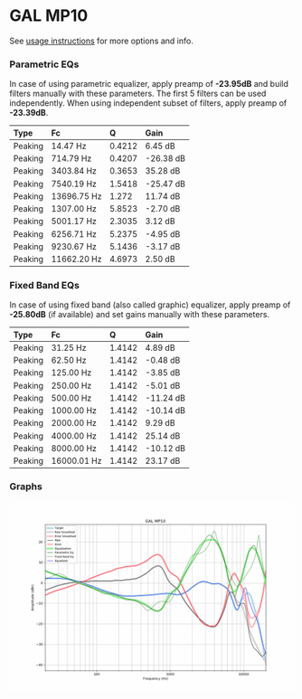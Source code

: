# GAL MP10
See [usage instructions](https://github.com/jaakkopasanen/AutoEq#usage) for more options and info.

### Parametric EQs
In case of using parametric equalizer, apply preamp of **-23.95dB** and build filters manually
with these parameters. The first 5 filters can be used independently.
When using independent subset of filters, apply preamp of **-23.39dB**.

| Type    | Fc          |      Q | Gain      |
|:--------|:------------|:-------|:----------|
| Peaking | 14.47 Hz    | 0.4212 | 6.45 dB   |
| Peaking | 714.79 Hz   | 0.4207 | -26.38 dB |
| Peaking | 3403.84 Hz  | 0.3653 | 35.28 dB  |
| Peaking | 7540.19 Hz  | 1.5418 | -25.47 dB |
| Peaking | 13696.75 Hz | 1.272  | 11.74 dB  |
| Peaking | 1307.00 Hz  | 5.8523 | -2.70 dB  |
| Peaking | 5001.17 Hz  | 2.3035 | 3.12 dB   |
| Peaking | 6256.71 Hz  | 5.2375 | -4.95 dB  |
| Peaking | 9230.67 Hz  | 5.1436 | -3.17 dB  |
| Peaking | 11662.20 Hz | 4.6973 | 2.50 dB   |

### Fixed Band EQs
In case of using fixed band (also called graphic) equalizer, apply preamp of **-25.80dB**
(if available) and set gains manually with these parameters.

| Type    | Fc          |      Q | Gain      |
|:--------|:------------|:-------|:----------|
| Peaking | 31.25 Hz    | 1.4142 | 4.89 dB   |
| Peaking | 62.50 Hz    | 1.4142 | -0.48 dB  |
| Peaking | 125.00 Hz   | 1.4142 | -3.85 dB  |
| Peaking | 250.00 Hz   | 1.4142 | -5.01 dB  |
| Peaking | 500.00 Hz   | 1.4142 | -11.24 dB |
| Peaking | 1000.00 Hz  | 1.4142 | -10.14 dB |
| Peaking | 2000.00 Hz  | 1.4142 | 9.29 dB   |
| Peaking | 4000.00 Hz  | 1.4142 | 25.14 dB  |
| Peaking | 8000.00 Hz  | 1.4142 | -10.12 dB |
| Peaking | 16000.01 Hz | 1.4142 | 23.17 dB  |

### Graphs
![](./GAL%20MP10.png)